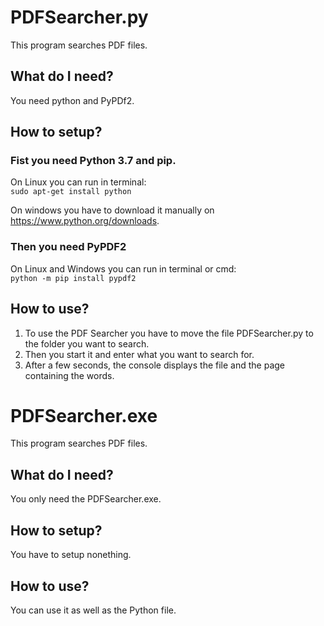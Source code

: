 # PDFSearcher.py
This program searches PDF files.
## What do I need?
You need python and PyPDf2.
## How to setup?
### Fist you need Python 3.7 and pip.
On Linux you can run in terminal:  
`sudo apt-get install python`

On windows you have to download it manually on https://www.python.org/downloads.
### Then you need PyPDF2
On Linux and Windows you can run in terminal or cmd:  
`python -m pip install pypdf2`
## How to use?
1. To use the PDF Searcher you have to move the file PDFSearcher.py to the folder you want to search.
2. Then you start it and enter what you want to search for.
3. After a few seconds, the console displays the file and the page containing the words.

# PDFSearcher.exe
This program searches PDF files.
## What do I need?
You only need the PDFSearcher.exe.
## How to setup?
You have to setup nonething.
## How to use?
You can use it as well as the Python file.
